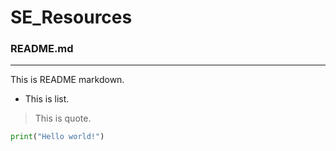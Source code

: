 # SE_Resources

### README.md
-----
This is README markdown.

* This is list.

> This is quote.

```python
print("Hello world!")
```
